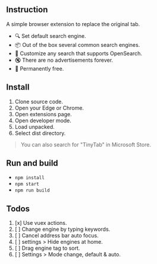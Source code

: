 ## Instruction

A simple browser extension to replace the original tab.

* 🔍 Set default search engine.
* 📦 Out of the box several common search engines.
* 🌌 Customize any search that supports OpenSearch.
* 🔇 There are no advertisements forever.
* 🌊 Permanently free.

## Install

1. Clone source code.
2. Open your Edge or Chrome.
3. Open extensions page.
4. Open developer mode.
5. Load unpacked.
6. Select dist directory.

> You can also search for "TinyTab" in Microsoft Store.

## Run and build

* `npm install`
* `npm start`
* `npm run build`

## Todos

1. [x] Use vuex actions.
2. [ ] Change engine by typing keywords.
3. [ ] Cancel address bar auto focus. 
4. [ ] settings > Hide engines at home.
5. [ ] Drag engine tag to sort.
6. [ ] Settings > Mode change, default & auto. 

<!--
## Material

location = 'start-focused.html'; [3]
-->
